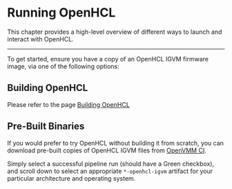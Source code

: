 # Running OpenHCL

This chapter provides a high-level overview of different ways to launch and
interact with OpenHCL.

* * *

To get started, ensure you have a copy of an OpenHCL IGVM firmware image, via
one of the following options:

## Building OpenHCL

Please refer to the page [Building OpenHCL](../../dev_guide/getting_started/build_openhcl.md)


## Pre-Built Binaries

If you would prefer to try OpenHCL without building it from scratch, you can
download pre-built copies of OpenHCL IGVM files from
[OpenVMM CI](https://github.com/microsoft/openvmm/actions/workflows/openvmm-ci.yaml).

Simply select a successful pipeline run (should have a Green checkbox), and
scroll down to select an appropriate `*-openhcl-igvm` artifact for your
particular architecture and operating system.
